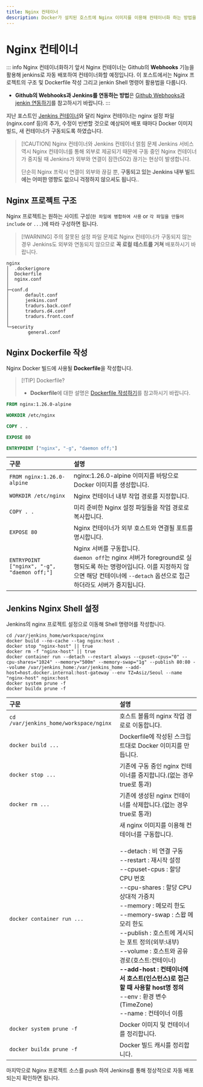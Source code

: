 ```yaml
---
title: Nginx 컨테이너
description: Docker가 설치된 호스트에 Nginx 이미지를 이용해 컨테이너화 하는 방법을 소개합니다.
---
```

# Nginx 컨테이너
::: info Nginx 컨테이너화하기 앞서
Nginx 컨테이너는 Github의 **Webhooks** 기능을 활용해 jenkins로 자동 배포하여 컨테이너화할 예정입니다. 
이 포스트에서는 Nginx 프로젝트의 구조 및 Dockerfile 작성 그리고 jenkin Shell 명령어 활용법을 다룹니다.
- **Github의 Webhooks과 Jenkins를 연동하는 방법**은 [Github Webhooks과 jenkin 연동하기](./github-jenkins.md)를 참고하시기 바랍니다.
:::

지난 포스트인 [Jenkins 컨테이너](/programming/docker/webserver/jenkins)와 달리 Nginx 컨테이너는 nginx 설정 파일(nginx.conf 등)의 추가, 수정이 빈번할 것으로 예상되어 배포 때마다 Docker 이미지 빌드, 새 컨테이너가 구동되도록 하였습니다.
> [!CAUTION] Nginx 컨테이너와 Jenkins 컨테이너 얽힘 문제
> Jenkins 서비스 역시 Nginx 컨테이너를 통해 외부로 제공되기 때문에 구동 중인 Nginx 컨테이너가 중지될 때 Jenkins가 외부와 연결이 잠깐(502) 끊기는 현상이 발생합니다. 
>
> 단순히 Nginx 프락시 연결이 외부와 끊길 뿐, **구동되고 있는 Jenkins 내부 빌드에는 어떠한 영향도 없으니 걱정하지 않으셔도 됩니다.**.
## Nginx 프로젝트 구조
Nginx 프로젝트는 원하는 사이트 구성(`한 파일에 병합하여 사용` or `각 파일을 만들어 include` or `...`)에 따라 구성하면 됩니다.
> [!WARNING] 주의
> 잘못된 설정 파일 문제로 Nginx 컨테이너가 구동되지 않는 경우 Jenkins도 외부와 연동되지 않으므로 **꼭 로컬 테스트를 거쳐** 배포하시기 바랍니다.

```
nginx
│  .dockerignore
│  Dockerfile
│  nginx.conf
│
├─conf.d
│      default.conf
│      jenkins.conf
│      tradurs.back.conf
│      tradurs.d4.conf
│      tradurs.front.conf
│
└─security
        general.conf
```
## Nginx Dockerfile 작성
Nginx Docker 빌드에 사용될 **Dockerfile**을 작성합니다.
> [!TIP] Dockerfile?
>- **Dockerfile**에 대한 설명은 [Dockerfile 작성하기](./../file.md)를 참고하시기 바랍니다.

```dockerfile
FROM nginx:1.26.0-alpine

WORKDIR /etc/nginx

COPY . .

EXPOSE 80

ENTRYPOINT ["nginx", "-g", "daemon off;"]
```
|구문|설명|
|:-|:-|
|`FROM nginx:1.26.0-alpine`|nginx:1.26.0-alpine 이미지를 바탕으로 Docker 이미지를 생성합니다.|
|`WORKDIR /etc/nginx`|Nginx 컨테이너 내부 작업 경로를 지정합니다.|
|`COPY . .`|미리 준비한 Nginx 설정 파일들을 작업 경로로 복사합니다.|
|`EXPOSE 80`|Nginx 컨테이너가 외부 호스트와 연결될 포트를 명시합니다.|
|`ENTRYPOINT ["nginx", "-g", "daemon off;"]`|Nginx 서버를 구동합니다.<br /> `daemon off`는 nginx 서버가 foreground로 실행되도록 하는 명령어입니다. 이를 지정하지 않으면 해당 컨테이너에 `--detach` 옵션으로 접근하더라도 서버가 중지됩니다.|
## Jenkins Nginx Shell 설정
Jenkins의 nginx 프로젝트 설정으로 이동해 Shell 명령어를 작성합니다.
```shell
cd /var/jenkins_home/workspace/nginx
docker build --no-cache --tag nginx:host .
docker stop "nginx-host" || true
docker rm -f "nginx-host" || true
docker container run --detach --restart always --cpuset-cpus="0" --cpu-shares="1024" --memory="500m" --memory-swap="1g" --publish 80:80 --volume /var/jenkins_home:/var/jenkins_home --add-host=host.docker.internal:host-gateway --env TZ=Asiz/Seoul --name "nginx-host" nginx:host
docker system prune -f
docker buildx prune -f
```
|구문|설명|
|:-|:-|
|`cd /var/jenkins_home/workspace/nginx`|호스트 볼륨의 nginx 작업 경로로 이동합니다.|
|`docker build ...`|Dockerfile에 작성된 스크립트대로 Docker 이미지를 만듭니다. |
|`docker stop ...`|기존에 구동 중인 nginx 컨테이너를 중지합니다.(없는 경우 true로 통과)|
|`docker rm ...`|기존에 생성된 nginx 컨테이너를 삭제합니다.(없는 경우 true로 통과)|
|`docker container run ...`|새 nginx 이미지를 이용해 컨테이너를 구동합니다.<br /><br />--detach : 비 연결 구동<br />--restart : 재시작 설정<br />--cpuset-cpus : 할당 CPU 번호<br />--cpu-shares : 할당 CPU 상대적 가중치<br />--memory : 메모리 한도<br />--memory-swap : 스왑 메모리 한도<br />--publish : 호스트에 게시되는 포트 정의(외부:내부)<br />--volume : 호스트와 공유 경로(호스트:컨테이너)<br />**--add-host : 컨테이너에서 호스트(인스턴스)로 접근할 때 사용할 host명 정의**<br />--env : 환경 변수(TimeZone)<br />--name : 컨테이너 이름|
|`docker system prune -f`|Docker 이미지 및 컨테이너를 정리합니다.|
|`docker buildx prune -f`|Docker 빌드 캐시를 정리합니다.|

마지막으로 Nginx 프로젝트 소스를 push 하여 Jenkins를 통해 정상적으로 자동 배포되는지 확인하면 됩니다.